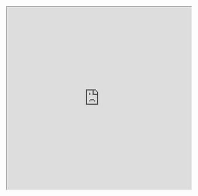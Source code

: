 <iframe src="https://github.com/carlosmartincortes/UEF_Forest_Operations_and_Logistics/blob/main/Html.html" width="100%" height="500px"></iframe>
